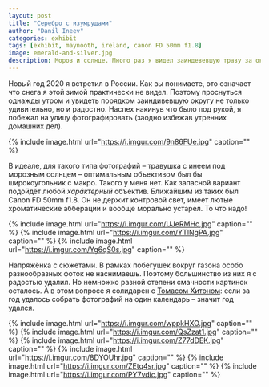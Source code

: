 ```yaml
---
layout: post
title: "Серебро с изумрудами"
author: "Danil Ineev"
categories: exhibit
tags: [exhibit, maynooth, ireland, canon FD 50mm f1.8]
image: emerald-and-silver.jpg
description: Мороз и солнце. Много раз я видел заиндевевшую траву за окном, но ещё ни разу не удавалось побороть свою лень. До сегодняшнего утра.
---
```


Новый год 2020 я встретил в России. Как вы понимаете, это означает что снега я этой зимой практически не видел. Поэтому проснуться однажды утром и увидеть порядком заиндивевшую округу не только удивительно, но и радостно. Наспех накинув что было под рукой, я побежал на улицу фотографировать (заодно избежав утренних домашних дел).

{% include image.html url="https://i.imgur.com/9n86FUe.jpg" caption="" %}

В идеале, для такого типа фотографий – травушка с инеем под морозным солнцем – оптимальным объективом был бы широкоугольник с макро. Такого у меня нет. Как запасной вариант подойдёт любой _харáктерный_ объектив. Ближайшим из таких был Canon FD 50mm f1.8. Он не держит контровой свет, имеет лютые хроматические абберации и вообще морально устарел. То что надо!

{% include image.html url="https://i.imgur.com/UJeRMHc.jpg" caption="" %}
{% include image.html url="https://i.imgur.com/YTlNgPA.jpg" caption="" %}
{% include image.html url="https://i.imgur.com/Yg6qS0s.jpg" caption="" %}

Напряжёнка с сюжетами. В рамках побегушек вокруг газона особо разнообразных фоток не наснимаешь. Поэтому большинство из них я с радостью удалил. Но немножко разной степени смачности картинок осталось. А в этом вопросе я солидарен с [Томасом Хитоном](https://www.youtube.com/channel/UCfhW84xfA6gEc4hDK90rR1Q): если за год удалось собрать фотографий на один календарь – значит год удался.

{% include image.html url="https://i.imgur.com/wppkHXO.jpg" caption="" %}
{% include image.html url="https://i.imgur.com/QsZzat1.jpg" caption="" %}
{% include image.html url="https://i.imgur.com/Z77dDEK.jpg" caption="" %}
{% include image.html url="https://i.imgur.com/8DYOUhr.jpg" caption="" %}
{% include image.html url="https://i.imgur.com/ZEtq4sr.jpg" caption="" %}
{% include image.html url="https://i.imgur.com/PY7vdic.jpg" caption="" %}

